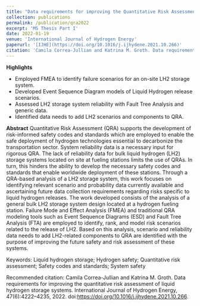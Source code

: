 ```yaml
---
title: "Data requirements for improving the Quantitative Risk Assessment of liquid hydrogen storage systems"
collection: publications
permalink: /publication/qra2022
excerpt: 'MS Thesis Part I'
date: 2022-01-19
venue: 'International Journal of Hydrogen Energy'
paperurl: '[IJHE](https://doi.org/10.1016/j.ijhydene.2021.10.266)'
citation: 'Camila Correa-Jullian and Katrina M. Groth. Data requirements for improving the quantitative risk assessment of liquid hydrogen storage systems. International Journal of Hydrogen Energy, 47(6):4222–4235, 2022. doi:https://doi.org/10.1016/j.ijhydene.2021.10.266'
---
```

**Highlights**
* Employed FMEA to identify failure scenarios for an on-site LH2 storage system.
* Developed Event Sequence Diagram models of Liquid Hydrogen release scenarios.
* Assessed LH2 storage system reliability with Fault Tree Analysis and generic data.
* Identified data needs to add LH2 scenarios and components to QRA.

**Abstract**
Quantitative Risk Assessment (QRA) supports the development of risk-informed safety codes and standards which are employed to enable the safe deployment of hydrogen technologies essential to decarbonize the transportation sector. System reliability data is a necessary input for rigorous QRA. The lack of reliability data for bulk liquid hydrogen (LH2) storage systems located on site at fueling stations limits the use of QRAs. In turn, this hinders the ability to develop the necessary safety codes and standards that enable worldwide deployment of these stations. Through a QRA-based analysis of a LH2 storage system, this work focuses on identifying relevant scenario and probability data currently available and ascertaining future data collection requirements regarding risks specific to liquid hydrogen releases. The work developed consists of the analysis of a general bulk LH2 storage system design located at a hydrogen fueling station. Failure Mode and Effect Analysis (FMEA) and traditional QRA modeling tools such as Event Sequence Diagrams (ESD) and Fault Tree Analysis (FTA) are employed to identify, rank, and model risk scenarios related to the release of LH2. Based on this analysis, scenario and reliability data needs to add LH2-related components to QRA are identified with the purpose of improving the future safety and risk assessment of these systems.

Keywords: Liquid hydrogen storage; Hydrogen safety; Quantitative risk assessment; Safety codes and standards; System safety

Recommended citation: Camila Correa-Jullian and Katrina M. Groth. Data requirements for improving the quantitative risk assessment of liquid hydrogen storage systems. International Journal of Hydrogen Energy, 47(6):4222–4235, 2022. doi:https://doi.org/10.1016/j.ijhydene.2021.10.266.
